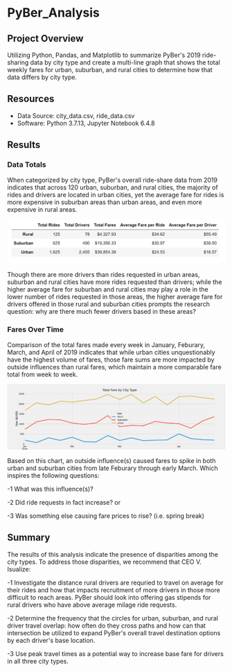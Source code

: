 # PyBer_Analysis
## Project Overview
Utilizing Python, Pandas, and Matplotlib to summarize PyBer's 2019 ride-sharing data by city type and create a multi-line graph that shows the total weekly fares for urban, suburban, and rural cities to determine how that data differs by city type.
## Resources
- Data Source: city_data.csv, ride_data.csv
- Software: Python 3.7.13, Jupyter Notebook 6.4.8
## Results
### Data Totals
   When categorized by city type, PyBer's overall ride-share data from 2019 indicates that across 120 urban, suburban, and rural cities, the majority of rides and drivers are located in urban cities, yet the average fare for rides is more expensive in suburban areas than urban areas, and even more expensive in rural areas.

![Summary DataFrame](https://github.com/Jay-ni13/PyBer_Analysis/blob/main/Analysis/Summary_DataFrame.png)

   Though there are more drivers than rides requested in urban areas, suburban and rural cities have more rides requested than drivers; while the higher average fare for suburban and rural cities may play a role in the lower number of rides requested in those areas, the higher average fare for drivers offered in those rural and suburban cities prompts the research question: why are there much fewer drivers based in these areas?
### Fares Over Time
   Comparison of the total fares made every week in January, Feburary, March, and April of 2019 indicates that while urban cities unquestionably have the highest volume of fares, those fare sums are more impacted by outside influences than rural fares, which maintain a more comparable fare total from week to week.

![Fare Summary](https://github.com/Jay-ni13/PyBer_Analysis/blob/main/Analysis/PyBer_fare_summary.png)

   Based on this chart, an outside influence(s) caused fares to spike in both urban and suburban cities from late Feburary through early March. Which inspires the following questions:
   
   -1 What was this influence(s)?
   
   -2 Did ride requests in fact increase? or
   
   -3 Was something else causing fare prices to rise? (i.e. spring break)
      
## Summary
   The results of this analysis indicate the presence of disparities among the city types. To address those disparities, we recommend that CEO V. Isualize:
   
   -1 Investigate the distance rural drivers are requried to travel on average for their rides and how that impacts recruitment of more drivers in those more difficult to reach areas. PyBer should look into offering gas stipends for rural drivers who have above average milage ride requests.
   
   -2 Determine the frequency that the circles for urban, suburban, and rural driver travel overlap: how often do they cross paths and how can that intersection be utilized to expand PyBer's overall travel destination options by each driver's base location.
   
   -3 Use peak travel times as a potential way to increase base fare for drivers in all three city types.
      
